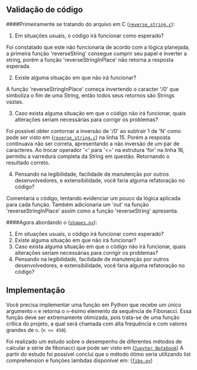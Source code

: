 ## Validação de código

####Primeiramente se tratando do arquivo em C ([`reverse_string.c`](./reverse_string.c)):

1. Em situações usuais, o código irá funcionar como esperado?

Foi constatado que este não funcionaria de acordo com a lógica planejada,
a primeira função 'reverseString' consegue cumprir seu papel e inverter a string, porém a função 'reverseStringInPlace' não retorna a resposta esperada.

2. Existe alguma situação em que não irá funcionar?

A função 'reverseStringInPlace' começa invertendo o caracter '/0' que simboliza o fim de uma String, então todos seus retornos são Strings vazias.

3. Caso exista alguma situação em que o código não irá funcionar, quais alterações seriam necessárias para corrigir os problemas?

Foi possível obter contornar a inversão de '/0' ao subtrair 1 de 'N' como pode ser visto em ([`reverse_string.c`](./reverse_string.c)) na linha 15.
Porém a resposta continuava não ser correta, apresentando a não inversão de um par de caracteres. Ao trocar operador '<' para '<=' na estrutura 'for' na linha 16,
permitiu a varredura completa da String em questão. Retornando o resultado correto.

4. Pensando na legibilidade, facilidade de manutenção por outros desenvolvedores, e extensibilidade, você faria alguma refatoração no código?

Comentaria o código, tentando evidenciar um pouco da lógica aplicada para cada função. Também adicionaria um 'out' na função 'reverseStringInPlace' assim como
a função 'reverseString' apresenta.

####Agora abordando o ([`shapes.py`](./shapes.py)):

1. Em situações usuais, o código irá funcionar como esperado?
2. Existe alguma situação em que não irá funcionar?
3. Caso exista alguma situação em que o código não irá funcionar, quais alterações seriam necessárias para corrigir os problemas?
4. Pensando na legibilidade, facilidade de manutenção por outros desenvolvedores, e extensibilidade, você faria alguma refatoração no código?




## Implementação

Você precisa implementar uma função em Python que recebe um único argumento `n` e retorna o `n`-ésimo elemento da sequência de Fibonacci. Essa função deve ser extremamente otimizada, pois trata-se de uma função crítica do projeto, a qual será chamada com alta frequência e com valores grandes de `n`. (`n <= 450`).

Foi realizado um estudo sobre o desempenho de diferentes métodos de calcular a série de fibonacci que pode ser visto em ([`Jupyter Notebook`](./fibo.ipynb))
A partir do estudo foi possível conclui que o método ótimo seria utilizando list comprehension e funções lambdas disponível em: ([`fibo.py`](./fibo.py))